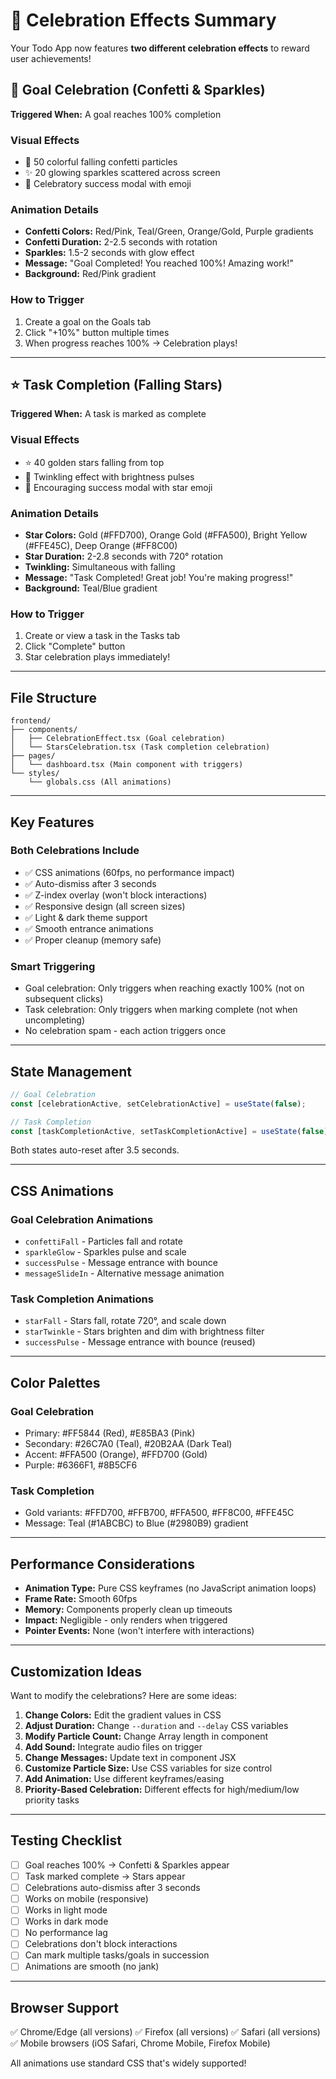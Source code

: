 # 🎉 Celebration Effects Summary

Your Todo App now features **two different celebration effects** to reward user achievements!

## 🎊 Goal Celebration (Confetti & Sparkles)

**Triggered When:** A goal reaches 100% completion

### Visual Effects
- 🎉 50 colorful falling confetti particles
- ✨ 20 glowing sparkles scattered across screen
- 📢 Celebratory success modal with emoji

### Animation Details
- **Confetti Colors:** Red/Pink, Teal/Green, Orange/Gold, Purple gradients
- **Confetti Duration:** 2-2.5 seconds with rotation
- **Sparkles:** 1.5-2 seconds with glow effect
- **Message:** "Goal Completed! You reached 100%! Amazing work!"
- **Background:** Red/Pink gradient

### How to Trigger
1. Create a goal on the Goals tab
2. Click "+10%" button multiple times
3. When progress reaches 100% → Celebration plays!

---

## ⭐ Task Completion (Falling Stars)

**Triggered When:** A task is marked as complete

### Visual Effects
- ⭐ 40 golden stars falling from top
- 🌟 Twinkling effect with brightness pulses
- 📢 Encouraging success modal with star emoji

### Animation Details
- **Star Colors:** Gold (#FFD700), Orange Gold (#FFA500), Bright Yellow (#FFE45C), Deep Orange (#FF8C00)
- **Star Duration:** 2-2.8 seconds with 720° rotation
- **Twinkling:** Simultaneous with falling
- **Message:** "Task Completed! Great job! You're making progress!"
- **Background:** Teal/Blue gradient

### How to Trigger
1. Create or view a task in the Tasks tab
2. Click "Complete" button
3. Star celebration plays immediately!

---

## File Structure

```
frontend/
├── components/
│   ├── CelebrationEffect.tsx (Goal celebration)
│   └── StarsCelebration.tsx (Task completion celebration)
├── pages/
│   └── dashboard.tsx (Main component with triggers)
└── styles/
    └── globals.css (All animations)
```

---

## Key Features

### Both Celebrations Include
- ✅ CSS animations (60fps, no performance impact)
- ✅ Auto-dismiss after 3 seconds
- ✅ Z-index overlay (won't block interactions)
- ✅ Responsive design (all screen sizes)
- ✅ Light & dark theme support
- ✅ Smooth entrance animations
- ✅ Proper cleanup (memory safe)

### Smart Triggering
- Goal celebration: Only triggers when reaching exactly 100% (not on subsequent clicks)
- Task celebration: Only triggers when marking complete (not when uncompleting)
- No celebration spam - each action triggers once

---

## State Management

```typescript
// Goal Celebration
const [celebrationActive, setCelebrationActive] = useState(false);

// Task Completion
const [taskCompletionActive, setTaskCompletionActive] = useState(false);
```

Both states auto-reset after 3.5 seconds.

---

## CSS Animations

### Goal Celebration Animations
- `confettiFall` - Particles fall and rotate
- `sparkleGlow` - Sparkles pulse and scale
- `successPulse` - Message entrance with bounce
- `messageSlideIn` - Alternative message animation

### Task Completion Animations
- `starFall` - Stars fall, rotate 720°, and scale down
- `starTwinkle` - Stars brighten and dim with brightness filter
- `successPulse` - Message entrance with bounce (reused)

---

## Color Palettes

### Goal Celebration
- Primary: #FF5844 (Red), #E85BA3 (Pink)
- Secondary: #26C7A0 (Teal), #20B2AA (Dark Teal)
- Accent: #FFA500 (Orange), #FFD700 (Gold)
- Purple: #6366F1, #8B5CF6

### Task Completion
- Gold variants: #FFD700, #FFB700, #FFA500, #FF8C00, #FFE45C
- Message: Teal (#1ABCBC) to Blue (#2980B9) gradient

---

## Performance Considerations

- **Animation Type:** Pure CSS keyframes (no JavaScript animation loops)
- **Frame Rate:** Smooth 60fps
- **Memory:** Components properly clean up timeouts
- **Impact:** Negligible - only renders when triggered
- **Pointer Events:** None (won't interfere with interactions)

---

## Customization Ideas

Want to modify the celebrations? Here are some ideas:

1. **Change Colors:** Edit the gradient values in CSS
2. **Adjust Duration:** Change `--duration` and `--delay` CSS variables
3. **Modify Particle Count:** Change Array length in component
4. **Add Sound:** Integrate audio files on trigger
5. **Change Messages:** Update text in component JSX
6. **Customize Particle Size:** Use CSS variables for size control
7. **Add Animation:** Use different keyframes/easing
8. **Priority-Based Celebration:** Different effects for high/medium/low priority tasks

---

## Testing Checklist

- [ ] Goal reaches 100% → Confetti & Sparkles appear
- [ ] Task marked complete → Stars appear
- [ ] Celebrations auto-dismiss after 3 seconds
- [ ] Works on mobile (responsive)
- [ ] Works in light mode
- [ ] Works in dark mode
- [ ] No performance lag
- [ ] Celebrations don't block interactions
- [ ] Can mark multiple tasks/goals in succession
- [ ] Animations are smooth (no jank)

---

## Browser Support

✅ Chrome/Edge (all versions)
✅ Firefox (all versions)
✅ Safari (all versions)
✅ Mobile browsers (iOS Safari, Chrome Mobile, Firefox Mobile)

All animations use standard CSS that's widely supported!
